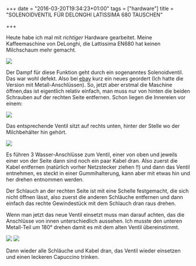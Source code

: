 +++
date = "2016-03-20T19:34:23+01:00"
tags = ["hardware"]
title = "SOLENOIDVENTIL FÜR DELONGHI LATISSIMA 680 TAUSCHEN"

+++


Heute habe ich mal mit *richtiger* Hardware gearbeitet. Meine Kaffeemaschine von DeLonghi, die Lattissima EN680 hat keinen Milchschaum mehr gemacht. 

![](/post/latissima_aussen.jpg)

Der Dampf für diese Funktion geht durch ein sogenanntes Solenoidventil. Das war wohl defekt. Also bei [ebay](http://www.ebay.de/itm/370615009376) kurz ein neues geordert (Ich hatte die Version mit Metall-Anschlüssen).
So, jetzt aber erstmal die Maschine öffnen,das ist eigentlich relativ einfach, man muss nur von hinten die beiden Schrauben auf der rechten Seite  entfernen. Schon liegen die Innereien vor einem:

![](/post/latissima.jpg)

Das entsprechende Ventil sitzt auf rechts unten, hinter der Stelle wo der Milchbehälter hin gehört.

![](/post/ventil_nah.jpg)

Es führen 3 Wasser-Anschlüsse zum Ventil, einer von oben und jeweils einer von der Seite dann sind noch ein paar Kabel dran. Also zuerst die Kabel entfernen (natürlich vorher Netzstecker ziehen !!) und dann das Ventil entnehmen, es steckt in einer Gummihalterung, kann aber mit etwas hin und her drehen entnommen werden.

Der Schlauch an der rechten Seite ist mit eine Schelle festgemacht, die sich nicht öffnen lässt, also zuerst die anderen Schläuche entfernen und dann einfach das rechte Gewindestück mit dem Schlauch dran raus drehen.

Wenn man jetzt das neue Ventil einsetzt muss man darauf achten, das die Anschlüsse von innen unterschiedlich aussehen. Ich musste den unteren Metall-Teil um 180° drehen damit es mit dem alten Ventil übereinstimmt.

![](/post/ventil1.jpg)
![](/post/ventil2.jpg)

Dann wieder alle Schläuche und Kabel dran, das Ventil wieder einsetzen und einen leckeren Capuccino trinken.
